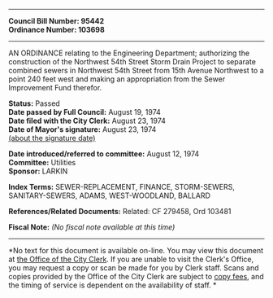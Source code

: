 * * * * *  
  
**Council Bill Number: [](#h0)[](#h2)95442**   
**Ordinance Number: 103698**  
  
* * * * *  
  
AN ORDINANCE relating to the Engineering Department; authorizing the construction of the Northwest 54th Street Storm Drain Project to separate combined sewers in Northwest 54th Street from 15th Avenue Northwest to a point 240 feet west and making an appropriation from the Sewer Improvement Fund therefor.  
  
**Status:** Passed   
**Date passed by Full Council:** August 19, 1974   
**Date filed with the City Clerk:** August 23, 1974   
**Date of Mayor's signature:** August 23, 1974   
[(about the signature date)](/~public/approvaldate.htm)   
  
  
**Date introduced/referred to committee:** August 12, 1974   
**Committee:** Utilities   
**Sponsor:** LARKIN   
  
**Index Terms:** SEWER-REPLACEMENT, FINANCE, STORM-SEWERS, SANITARY-SEWERS, ADAMS, WEST-WOODLAND, BALLARD  
  
**References/Related Documents:** Related: CF 279458, Ord 103481  
  
**Fiscal Note:** *(No fiscal note available at this time)*  
  
* * * * *  
  
*No text for this document is available on-line. You may view this document at [the Office of the City Clerk](http://www.seattle.gov/leg/clerk/contactUs.htm). If you are unable to visit the Clerk's Office, you may request a copy or scan be made for you by Clerk staff. Scans and copies provided by the Office of the City Clerk are subject to [copy fees](http://clerk.seattle.gov/~public/clerkfees.htm), and the timing of service is dependent on the availability of staff. *  
  
  
